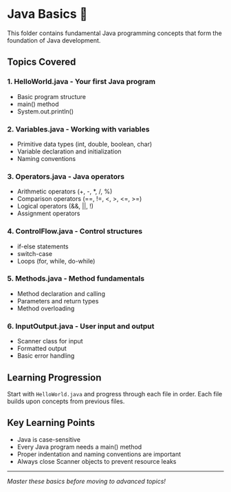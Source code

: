 # Java Basics 📖

This folder contains fundamental Java programming concepts that form the foundation of Java development.

## Topics Covered

### 1. **HelloWorld.java** - Your first Java program
- Basic program structure
- main() method
- System.out.println()

### 2. **Variables.java** - Working with variables
- Primitive data types (int, double, boolean, char)
- Variable declaration and initialization
- Naming conventions

### 3. **Operators.java** - Java operators
- Arithmetic operators (+, -, *, /, %)
- Comparison operators (==, !=, <, >, <=, >=)
- Logical operators (&&, ||, !)
- Assignment operators

### 4. **ControlFlow.java** - Control structures
- if-else statements
- switch-case
- Loops (for, while, do-while)

### 5. **Methods.java** - Method fundamentals
- Method declaration and calling
- Parameters and return types
- Method overloading

### 6. **InputOutput.java** - User input and output
- Scanner class for input
- Formatted output
- Basic error handling

## Learning Progression

Start with `HelloWorld.java` and progress through each file in order. Each file builds upon concepts from previous files.

## Key Learning Points

- Java is case-sensitive
- Every Java program needs a main() method
- Proper indentation and naming conventions are important
- Always close Scanner objects to prevent resource leaks

---
*Master these basics before moving to advanced topics!*
